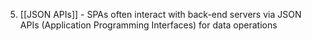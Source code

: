 5. [[JSON APIs]] - SPAs often interact with back-end servers via JSON APIs (Application Programming Interfaces) for data operations